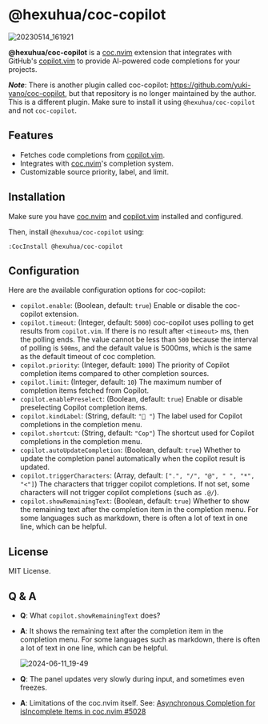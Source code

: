 # @hexuhua/coc-copilot

![20230514_161921](https://github.com/hexh250786313/coc-copilot/assets/26080416/b3b2405c-7589-4030-95e8-ae88e9855df7)

**@hexuhua/coc-copilot** is a [coc.nvim](https://github.com/neoclide/coc.nvim) extension that integrates with GitHub's [copilot.vim](https://github.com/github/copilot.vim) to provide AI-powered code completions for your projects.

**_Note_**: There is another plugin called coc-copilot: https://github.com/yuki-yano/coc-copilot, but that repository is no longer maintained by the author. This is a different plugin. Make sure to install it using `@hexuhua/coc-copilot` and not `coc-copilot`.

## Features

- Fetches code completions from [copilot.vim](https://github.com/github/copilot.vim).
- Integrates with [coc.nvim](https://github.com/neoclide/coc.nvim)'s completion system.
- Customizable source priority, label, and limit.

## Installation

Make sure you have [coc.nvim](https://github.com/neoclide/coc.nvim) and [copilot.vim](https://github.com/github/copilot.vim) installed and configured.

Then, install `@hexuhua/coc-copilot` using:

```
:CocInstall @hexuhua/coc-copilot
```

## Configuration

Here are the available configuration options for coc-copilot:

- `copilot.enable`: (Boolean, default: `true`) Enable or disable the coc-copilot extension.
- `copilot.timeout`: (Integer, default: `5000`) coc-copilot uses polling to get results from `copilot.vim`. If there is no result after `<timeout>` ms, then the polling ends. The value cannot be less than `500` because the interval of polling is `500ms`, and the default value is 5000ms, which is the same as the default timeout of coc completion.
- `copilot.priority`: (Integer, default: `1000`) The priority of Copilot completion items compared to other completion sources.
- `copilot.limit`: (Integer, default: `10`) The maximum number of completion items fetched from Copilot.
- `copilot.enablePreselect`: (Boolean, default: `true`) Enable or disable preselecting Copilot completion items.
- `copilot.kindLabel`: (String, default: `" "`) The label used for Copilot completions in the completion menu.
- `copilot.shortcut`: (String, default: `"Cop"`) The shortcut used for Copilot completions in the completion menu.
- `copilot.autoUpdateCompletion`: (Boolean, default: `true`) Whether to update the completion panel automatically when the copilot result is updated.
- `copilot.triggerCharacters`: (Array, default: `[".", "/", "@", " ", "*", "<"]`) The characters that trigger copilot completions. If not set, some characters will not trigger copilot completions (such as `.@/`).
- `copilot.showRemainingText`: (Boolean, default: `true`) Whether to show the remaining text after the completion item in the completion menu. For some languages such as markdown, there is often a lot of text in one line, which can be helpful.

## License

MIT License.

## Q & A

- **Q**: What `copilot.showRemainingText` does?

- **A**: It shows the remaining text after the completion item in the completion menu. For some languages such as markdown, there is often a lot of text in one line, which can be helpful.

   ![2024-06-11_19-49](https://github.com/hexh250786313/coc-copilot/assets/26080416/628a50d9-eef0-4bfe-939d-e7d94d2d7d56)

- **Q**: The panel updates very slowly during input, and sometimes even freezes.

- **A**: Limitations of the coc.nvim itself. See: [Asynchronous Completion for isIncomplete Items in coc.nvim #5028](https://github.com/neoclide/coc.nvim/issues/5028)
